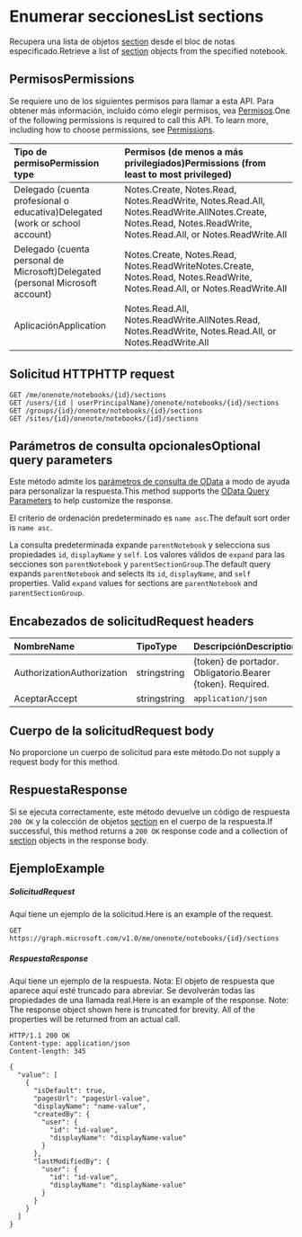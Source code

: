 # <a name="list-sections"></a><span data-ttu-id="5095a-101">Enumerar secciones</span><span class="sxs-lookup"><span data-stu-id="5095a-101">List sections</span></span>

<span data-ttu-id="5095a-102">Recupera una lista de objetos [section](../resources/section.md) desde el bloc de notas especificado.</span><span class="sxs-lookup"><span data-stu-id="5095a-102">Retrieve a list of [section](../resources/section.md) objects from the specified notebook.</span></span>
## <a name="permissions"></a><span data-ttu-id="5095a-103">Permisos</span><span class="sxs-lookup"><span data-stu-id="5095a-103">Permissions</span></span>
<span data-ttu-id="5095a-p101">Se requiere uno de los siguientes permisos para llamar a esta API. Para obtener más información, incluido cómo elegir permisos, vea [Permisos](../../../concepts/permissions_reference.md).</span><span class="sxs-lookup"><span data-stu-id="5095a-p101">One of the following permissions is required to call this API. To learn more, including how to choose permissions, see [Permissions](../../../concepts/permissions_reference.md).</span></span>

|<span data-ttu-id="5095a-106">Tipo de permiso</span><span class="sxs-lookup"><span data-stu-id="5095a-106">Permission type</span></span>      | <span data-ttu-id="5095a-107">Permisos (de menos a más privilegiados)</span><span class="sxs-lookup"><span data-stu-id="5095a-107">Permissions (from least to most privileged)</span></span>              |
|:--------------------|:---------------------------------------------------------|
|<span data-ttu-id="5095a-108">Delegado (cuenta profesional o educativa)</span><span class="sxs-lookup"><span data-stu-id="5095a-108">Delegated (work or school account)</span></span> | <span data-ttu-id="5095a-109">Notes.Create, Notes.Read, Notes.ReadWrite, Notes.Read.All, Notes.ReadWrite.All</span><span class="sxs-lookup"><span data-stu-id="5095a-109">Notes.Create, Notes.Read, Notes.ReadWrite, Notes.Read.All, or Notes.ReadWrite.All</span></span>    |
|<span data-ttu-id="5095a-110">Delegado (cuenta personal de Microsoft)</span><span class="sxs-lookup"><span data-stu-id="5095a-110">Delegated (personal Microsoft account)</span></span> | <span data-ttu-id="5095a-111">Notes.Create, Notes.Read, Notes.ReadWrite</span><span class="sxs-lookup"><span data-stu-id="5095a-111">Notes.Create, Notes.Read, Notes.ReadWrite, Notes.Read.All, or Notes.ReadWrite.All</span></span>    |
|<span data-ttu-id="5095a-112">Aplicación</span><span class="sxs-lookup"><span data-stu-id="5095a-112">Application</span></span> | <span data-ttu-id="5095a-113">Notes.Read.All, Notes.ReadWrite.All</span><span class="sxs-lookup"><span data-stu-id="5095a-113">Notes.Read, Notes.ReadWrite, Notes.Read.All, or Notes.ReadWrite.All</span></span> |

## <a name="http-request"></a><span data-ttu-id="5095a-114">Solicitud HTTP</span><span class="sxs-lookup"><span data-stu-id="5095a-114">HTTP request</span></span>
<!-- { "blockType": "ignored" } -->
```http
GET /me/onenote/notebooks/{id}/sections
GET /users/{id | userPrincipalName}/onenote/notebooks/{id}/sections
GET /groups/{id}/onenote/notebooks/{id}/sections
GET /sites/{id}/onenote/notebooks/{id}/sections
```
## <a name="optional-query-parameters"></a><span data-ttu-id="5095a-115">Parámetros de consulta opcionales</span><span class="sxs-lookup"><span data-stu-id="5095a-115">Optional query parameters</span></span>
<span data-ttu-id="5095a-116">Este método admite los [parámetros de consulta de OData](http://developer.microsoft.com/en-us/graph/docs/overview/query_parameters) a modo de ayuda para personalizar la respuesta.</span><span class="sxs-lookup"><span data-stu-id="5095a-116">This method supports the [OData Query Parameters](http://developer.microsoft.com/en-us/graph/docs/overview/query_parameters) to help customize the response.</span></span>

<span data-ttu-id="5095a-117">El criterio de ordenación predeterminado es `name asc`.</span><span class="sxs-lookup"><span data-stu-id="5095a-117">The default sort order is `name asc`.</span></span>

<span data-ttu-id="5095a-p102">La consulta predeterminada expande `parentNotebook` y selecciona sus propiedades `id`, `displayName` y `self`. Los valores válidos de `expand` para las secciones son `parentNotebook` y `parentSectionGroup`.</span><span class="sxs-lookup"><span data-stu-id="5095a-p102">The default query expands `parentNotebook` and selects its `id`, `displayName`, and `self` properties. Valid `expand` values for sections are `parentNotebook` and `parentSectionGroup`.</span></span>


## <a name="request-headers"></a><span data-ttu-id="5095a-120">Encabezados de solicitud</span><span class="sxs-lookup"><span data-stu-id="5095a-120">Request headers</span></span>
| <span data-ttu-id="5095a-121">Nombre</span><span class="sxs-lookup"><span data-stu-id="5095a-121">Name</span></span>       | <span data-ttu-id="5095a-122">Tipo</span><span class="sxs-lookup"><span data-stu-id="5095a-122">Type</span></span> | <span data-ttu-id="5095a-123">Descripción</span><span class="sxs-lookup"><span data-stu-id="5095a-123">Description</span></span>|
|:-----------|:------|:----------|
| <span data-ttu-id="5095a-124">Authorization</span><span class="sxs-lookup"><span data-stu-id="5095a-124">Authorization</span></span>  | <span data-ttu-id="5095a-125">string</span><span class="sxs-lookup"><span data-stu-id="5095a-125">string</span></span>  | <span data-ttu-id="5095a-p103">{token} de portador. Obligatorio.</span><span class="sxs-lookup"><span data-stu-id="5095a-p103">Bearer {token}. Required.</span></span> |
| <span data-ttu-id="5095a-128">Aceptar</span><span class="sxs-lookup"><span data-stu-id="5095a-128">Accept</span></span> | <span data-ttu-id="5095a-129">string</span><span class="sxs-lookup"><span data-stu-id="5095a-129">string</span></span> | `application/json` |

## <a name="request-body"></a><span data-ttu-id="5095a-130">Cuerpo de la solicitud</span><span class="sxs-lookup"><span data-stu-id="5095a-130">Request body</span></span>
<span data-ttu-id="5095a-131">No proporcione un cuerpo de solicitud para este método.</span><span class="sxs-lookup"><span data-stu-id="5095a-131">Do not supply a request body for this method.</span></span>

## <a name="response"></a><span data-ttu-id="5095a-132">Respuesta</span><span class="sxs-lookup"><span data-stu-id="5095a-132">Response</span></span>

<span data-ttu-id="5095a-133">Si se ejecuta correctamente, este método devuelve un código de respuesta `200 OK` y la colección de objetos [section](../resources/section.md) en el cuerpo de la respuesta.</span><span class="sxs-lookup"><span data-stu-id="5095a-133">If successful, this method returns a `200 OK` response code and a collection of [section](../resources/section.md) objects in the response body.</span></span>
## <a name="example"></a><span data-ttu-id="5095a-134">Ejemplo</span><span class="sxs-lookup"><span data-stu-id="5095a-134">Example</span></span>
##### <a name="request"></a><span data-ttu-id="5095a-135">Solicitud</span><span class="sxs-lookup"><span data-stu-id="5095a-135">Request</span></span>
<span data-ttu-id="5095a-136">Aquí tiene un ejemplo de la solicitud.</span><span class="sxs-lookup"><span data-stu-id="5095a-136">Here is an example of the request.</span></span>
<!-- {
  "blockType": "request",
  "name": "get_sections"
}-->
```http
GET https://graph.microsoft.com/v1.0/me/onenote/notebooks/{id}/sections
```
##### <a name="response"></a><span data-ttu-id="5095a-137">Respuesta</span><span class="sxs-lookup"><span data-stu-id="5095a-137">Response</span></span>
<span data-ttu-id="5095a-p104">Aquí tiene un ejemplo de la respuesta. Nota: El objeto de respuesta que aparece aquí esté truncado para abreviar. Se devolverán todas las propiedades de una llamada real.</span><span class="sxs-lookup"><span data-stu-id="5095a-p104">Here is an example of the response. Note: The response object shown here is truncated for brevity. All of the properties will be returned from an actual call.</span></span>
<!-- {
  "blockType": "response",
  "truncated": true,
  "@odata.type": "microsoft.graph.onenoteSection",
  "isCollection": true
} -->
```http
HTTP/1.1 200 OK
Content-type: application/json
Content-length: 345

{
  "value": [
    {
      "isDefault": true,
      "pagesUrl": "pagesUrl-value",
      "displayName": "name-value",
      "createdBy": {
        "user": {
          "id": "id-value",
          "displayName": "displayName-value"
        }
      },
      "lastModifiedBy": {
        "user": {
          "id": "id-value",
          "displayName": "displayName-value"
        }
      }
    }
  ]
}
```

<!-- uuid: 8fcb5dbc-d5aa-4681-8e31-b001d5168d79
2015-10-25 14:57:30 UTC -->
<!-- {
  "type": "#page.annotation",
  "description": "List sections",
  "keywords": "",
  "section": "documentation",
  "tocPath": ""
}-->
